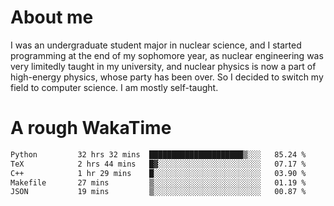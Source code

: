 # About me

I was an undergraduate student major in nuclear science, and I started programming at the end of my sophomore year, as nuclear engineering was very limitedly taught in my university, and nuclear physics is now a part of high-energy physics, whose party has been over. So I decided to switch my field to computer science. I am mostly self-taught.


# A rough WakaTime

<!--START_SECTION:waka-->

```txt
Python         32 hrs 32 mins  █████████████████████▒░░░   85.24 %
TeX            2 hrs 44 mins   █▓░░░░░░░░░░░░░░░░░░░░░░░   07.17 %
C++            1 hr 29 mins    █░░░░░░░░░░░░░░░░░░░░░░░░   03.90 %
Makefile       27 mins         ▒░░░░░░░░░░░░░░░░░░░░░░░░   01.19 %
JSON           19 mins         ▒░░░░░░░░░░░░░░░░░░░░░░░░   00.87 %
```

<!--END_SECTION:waka-->
